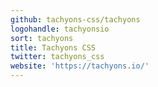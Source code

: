 ```yaml
---
github: tachyons-css/tachyons
logohandle: tachyonsio
sort: tachyons
title: Tachyons CSS
twitter: tachyons_css
website: 'https://tachyons.io/'
---
```

